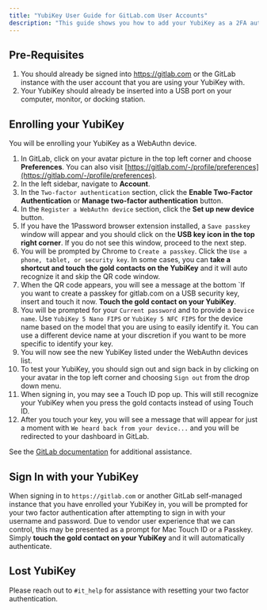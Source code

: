 ```yaml
---
title: "YubiKey User Guide for GitLab.com User Accounts"
description: "This guide shows you how to add your YubiKey as a 2FA authenticator on your GitLab.com SaaS or self-managed instance account."
---
```


## Pre-Requisites

1. You should already be signed into https://gitlab.com or the GitLab instance with the user account that you are using your YubiKey with.
1. Your YubiKey should already be inserted into a USB port on your computer, monitor, or docking station.

## Enrolling your YubiKey

You will be enrolling your YubiKey as a WebAuthn device.

1. In GitLab, click on your avatar picture in the top left corner and choose **Preferences**. You can also visit [https://gitlab.com/-/profile/preferences](https://gitlab.com/-/profile/preferences).
2. In the left sidebar, navigate to **Account**.
3. In the `Two-factor authentication` section, click the **Enable Two-Factor Authentication** or **Manage two-factor authentication** button.
4. In the `Register a WebAuthn device` section, click the **Set up new device** button.
5. If you have the 1Password browser extension installed, a `Save passkey` window will appear and you should click on the **USB key icon in the top right corner**. If you do not see this window, proceed to the next step.
6. You will be prompted by Chrome to `Create a passkey`. Click the `Use a phone, tablet, or security key`. In some cases, you can **take a shortcut and touch the gold contacts on the YubiKey** and it will auto recognize it and skip the QR code window.
7. When the QR code appears, you will see a message at the bottom `If you want to create a passkey for gitlab.com on a USB security key, insert and touch it now. **Touch the gold contact on your YubiKey**.
8. You will be prompted for your `Current password` and to provide a `Device name`. Use `YubiKey 5 Nano FIPS` or `YubiKey 5 NFC FIPS` for the device name based on the model that you are using to easily identify it. You can use a different device name at your discretion if you want to be more specific to identify your key.
9. You will now see the new YubiKey listed under the WebAuthn devices list.
10. To test your YubiKey, you should sign out and sign back in by clicking on your avatar in the top left corner and choosing `Sign out` from the drop down menu.
11. When signing in, you may see a Touch ID pop up. This will still recognize your YubiKey when you press the gold contacts instead of using Touch ID.
12. After you touch your key, you will see a message that will appear for just a moment with `We heard back from your device...` and you will be redirected to your dashboard in GitLab.

See the [GitLab documentation](https://docs.gitlab.com/ee/user/profile/account/two_factor_authentication.html#set-up-a-webauthn-device) for additional assistance.

## Sign In with your YubiKey

When signing in to `https://gitlab.com` or another GitLab self-managed instance that you have enrolled your YubiKey in, you will be prompted for your two factor authentication after attempting to sign in with your username and password. Due to vendor user experience that we can control, this may be presented as a prompt for Mac Touch ID or a Passkey. Simply **touch the gold contact on your YubiKey** and it will automatically authenticate.

## Lost YubiKey

Please reach out to `#it_help` for assistance with resetting your two factor authentication.
